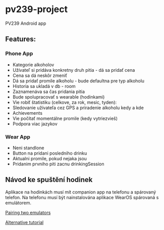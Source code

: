# pv239-project
PV239 Android app

## Features:
### Phone App
* Kategorie alkoholov
* Užívateľ si pridáva konkretny druh pitia - dá sa pridať cena
* Cena sa dá neskôr zmeniť
* Dá sa pridať promile alkoholu - bude defaultna pre typ alkoholu
* Historia sa ukladá v db - room
* Zaznamenáva sa čas pridania pitia
* Bude spolupracovať s wearable (hodinkami)
* Vie robiť štatistiku (celkove, za rok, mesic, tyden):
* Sledovanie užívateľa cez GPS a priradenie alkoholu kedy a kde
* Achievements
* Vie počítať momentálne promile (kedy vytriezvieš)
* Podpora viac jazykov
### Wear App
* Neni standlone
* Button na pridani posledniho drinku
* Aktualni promile, pokud nejaka jsou
* Pridanim prvniho piti zacnu drinkingSession


## Návod ke spuštění hodinek
Aplikace na hodinkách musí mít companion app na telefonu a spárovaný telefon.
Na telefonu musí být nainstalována aplikace WearOS spárovaná s emulátorem.

[Pairing two emulators](https://medium.com/@DaniAmjad/connect-android-device-with-android-wear-emulator-pair-android-device-with-android-wear-emulator-c54d1913b244 "Návod na propojení dvou emulátorů")

[Alternative tutorial](http://www.technotalkative.com/android-wear-part-3-set-up-wear-emulator/ "Návod s obrázky")

